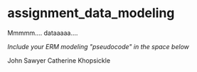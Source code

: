 # assignment_data_modeling
Mmmmm.... dataaaaa....

*Include your ERM modeling "pseudocode" in the space below*


John Sawyer
Catherine Khopsickle